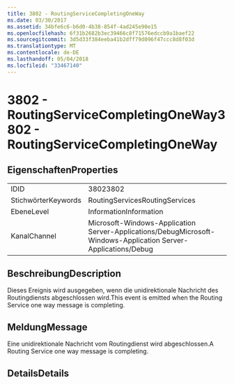 ```yaml
---
title: 3802 - RoutingServiceCompletingOneWay
ms.date: 03/30/2017
ms.assetid: 34bfe6c6-b6d0-4b38-854f-4ad245e90e15
ms.openlocfilehash: 6f31b2682b3ec39466c8f71576edccb9a1baef22
ms.sourcegitcommit: 3d5d33f384eeba41b2dff79d096f47ccc8d8f03d
ms.translationtype: MT
ms.contentlocale: de-DE
ms.lasthandoff: 05/04/2018
ms.locfileid: "33467140"
---
```

# <a name="3802---routingservicecompletingoneway"></a><span data-ttu-id="dd297-102">3802 - RoutingServiceCompletingOneWay</span><span class="sxs-lookup"><span data-stu-id="dd297-102">3802 - RoutingServiceCompletingOneWay</span></span>
## <a name="properties"></a><span data-ttu-id="dd297-103">Eigenschaften</span><span class="sxs-lookup"><span data-stu-id="dd297-103">Properties</span></span>  
  
|||  
|-|-|  
|<span data-ttu-id="dd297-104">ID</span><span class="sxs-lookup"><span data-stu-id="dd297-104">ID</span></span>|<span data-ttu-id="dd297-105">3802</span><span class="sxs-lookup"><span data-stu-id="dd297-105">3802</span></span>|  
|<span data-ttu-id="dd297-106">Stichwörter</span><span class="sxs-lookup"><span data-stu-id="dd297-106">Keywords</span></span>|<span data-ttu-id="dd297-107">RoutingServices</span><span class="sxs-lookup"><span data-stu-id="dd297-107">RoutingServices</span></span>|  
|<span data-ttu-id="dd297-108">Ebene</span><span class="sxs-lookup"><span data-stu-id="dd297-108">Level</span></span>|<span data-ttu-id="dd297-109">Information</span><span class="sxs-lookup"><span data-stu-id="dd297-109">Information</span></span>|  
|<span data-ttu-id="dd297-110">Kanal</span><span class="sxs-lookup"><span data-stu-id="dd297-110">Channel</span></span>|<span data-ttu-id="dd297-111">Microsoft-Windows-Application Server-Applications/Debug</span><span class="sxs-lookup"><span data-stu-id="dd297-111">Microsoft-Windows-Application Server-Applications/Debug</span></span>|  
  
## <a name="description"></a><span data-ttu-id="dd297-112">Beschreibung</span><span class="sxs-lookup"><span data-stu-id="dd297-112">Description</span></span>  
 <span data-ttu-id="dd297-113">Dieses Ereignis wird ausgegeben, wenn die unidirektionale Nachricht des Routingdiensts abgeschlossen wird.</span><span class="sxs-lookup"><span data-stu-id="dd297-113">This event is emitted when the Routing Service one way message is completing.</span></span>  
  
## <a name="message"></a><span data-ttu-id="dd297-114">Meldung</span><span class="sxs-lookup"><span data-stu-id="dd297-114">Message</span></span>  
 <span data-ttu-id="dd297-115">Eine unidirektionale Nachricht vom Routingdienst wird abgeschlossen.</span><span class="sxs-lookup"><span data-stu-id="dd297-115">A Routing Service one way message is completing.</span></span>  
  
## <a name="details"></a><span data-ttu-id="dd297-116">Details</span><span class="sxs-lookup"><span data-stu-id="dd297-116">Details</span></span>
